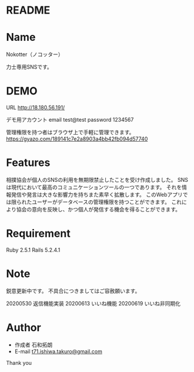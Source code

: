 # README

# Name
 
 Nokotter（ノコッター）

 力士専用SNSです。
 
# DEMO
URL
http://18.180.56.191/

デモ用アカウント
email test@test
password 1234567

管理権限を持つ者はブラウザ上で手軽に管理できます。
https://gyazo.com/189141c7e2a8903a4bb42fb094d57740

# Features
 
相撲協会が個人のSNSの利用を無期限禁止したことを受け作成しました。
SNSは現代において最高のコミュニケーションツールの一つであります。
それを情報発信や発言は大きな影響力を持ちまた素早く拡散します。
このWebアプリでは限られたユーザーがデータベースの管理権限を持つことができます。
これにより協会の意向を反映し、かつ個人が発信する機会を得ることができます。

 
# Requirement
 
Ruby 2.5.1
Rails 5.2.4.1
 
# Note
 
鋭意更新中です。
不具合につきましてはご容赦願います。

20200530 返信機能実装
20200613 いいね機能
20200619 いいね非同期化

# Author
 
* 作成者  石和拓朗
* E-mail  t71.ishiwa.takuro@gmail.com

Thank you